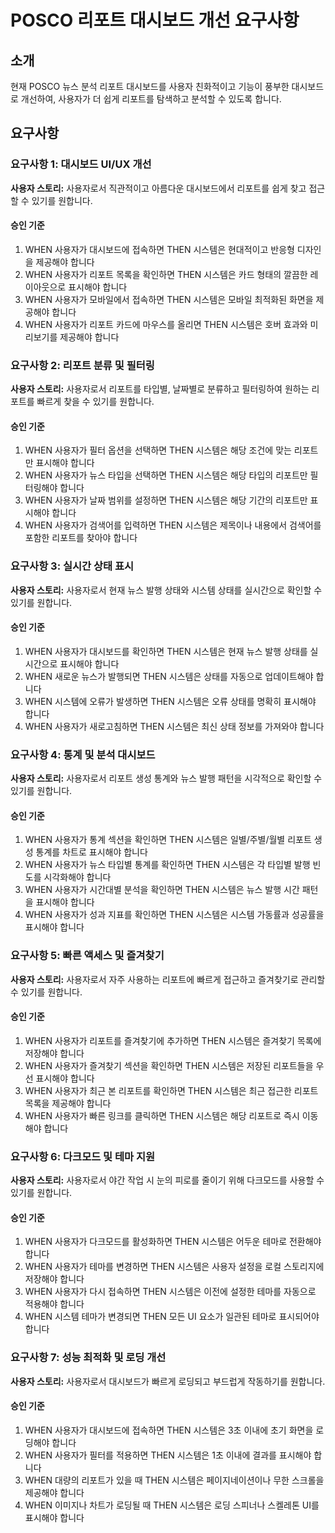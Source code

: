 # POSCO 리포트 대시보드 개선 요구사항

## 소개

현재 POSCO 뉴스 분석 리포트 대시보드를 사용자 친화적이고 기능이 풍부한 대시보드로 개선하여, 사용자가 더 쉽게 리포트를 탐색하고 분석할 수 있도록 합니다.

## 요구사항

### 요구사항 1: 대시보드 UI/UX 개선

**사용자 스토리:** 사용자로서 직관적이고 아름다운 대시보드에서 리포트를 쉽게 찾고 접근할 수 있기를 원합니다.

#### 승인 기준
1. WHEN 사용자가 대시보드에 접속하면 THEN 시스템은 현대적이고 반응형 디자인을 제공해야 합니다
2. WHEN 사용자가 리포트 목록을 확인하면 THEN 시스템은 카드 형태의 깔끔한 레이아웃으로 표시해야 합니다
3. WHEN 사용자가 모바일에서 접속하면 THEN 시스템은 모바일 최적화된 화면을 제공해야 합니다
4. WHEN 사용자가 리포트 카드에 마우스를 올리면 THEN 시스템은 호버 효과와 미리보기를 제공해야 합니다

### 요구사항 2: 리포트 분류 및 필터링

**사용자 스토리:** 사용자로서 리포트를 타입별, 날짜별로 분류하고 필터링하여 원하는 리포트를 빠르게 찾을 수 있기를 원합니다.

#### 승인 기준
1. WHEN 사용자가 필터 옵션을 선택하면 THEN 시스템은 해당 조건에 맞는 리포트만 표시해야 합니다
2. WHEN 사용자가 뉴스 타입을 선택하면 THEN 시스템은 해당 타입의 리포트만 필터링해야 합니다
3. WHEN 사용자가 날짜 범위를 설정하면 THEN 시스템은 해당 기간의 리포트만 표시해야 합니다
4. WHEN 사용자가 검색어를 입력하면 THEN 시스템은 제목이나 내용에서 검색어를 포함한 리포트를 찾아야 합니다

### 요구사항 3: 실시간 상태 표시

**사용자 스토리:** 사용자로서 현재 뉴스 발행 상태와 시스템 상태를 실시간으로 확인할 수 있기를 원합니다.

#### 승인 기준
1. WHEN 사용자가 대시보드를 확인하면 THEN 시스템은 현재 뉴스 발행 상태를 실시간으로 표시해야 합니다
2. WHEN 새로운 뉴스가 발행되면 THEN 시스템은 상태를 자동으로 업데이트해야 합니다
3. WHEN 시스템에 오류가 발생하면 THEN 시스템은 오류 상태를 명확히 표시해야 합니다
4. WHEN 사용자가 새로고침하면 THEN 시스템은 최신 상태 정보를 가져와야 합니다

### 요구사항 4: 통계 및 분석 대시보드

**사용자 스토리:** 사용자로서 리포트 생성 통계와 뉴스 발행 패턴을 시각적으로 확인할 수 있기를 원합니다.

#### 승인 기준
1. WHEN 사용자가 통계 섹션을 확인하면 THEN 시스템은 일별/주별/월별 리포트 생성 통계를 차트로 표시해야 합니다
2. WHEN 사용자가 뉴스 타입별 통계를 확인하면 THEN 시스템은 각 타입별 발행 빈도를 시각화해야 합니다
3. WHEN 사용자가 시간대별 분석을 확인하면 THEN 시스템은 뉴스 발행 시간 패턴을 표시해야 합니다
4. WHEN 사용자가 성과 지표를 확인하면 THEN 시스템은 시스템 가동률과 성공률을 표시해야 합니다

### 요구사항 5: 빠른 액세스 및 즐겨찾기

**사용자 스토리:** 사용자로서 자주 사용하는 리포트에 빠르게 접근하고 즐겨찾기로 관리할 수 있기를 원합니다.

#### 승인 기준
1. WHEN 사용자가 리포트를 즐겨찾기에 추가하면 THEN 시스템은 즐겨찾기 목록에 저장해야 합니다
2. WHEN 사용자가 즐겨찾기 섹션을 확인하면 THEN 시스템은 저장된 리포트들을 우선 표시해야 합니다
3. WHEN 사용자가 최근 본 리포트를 확인하면 THEN 시스템은 최근 접근한 리포트 목록을 제공해야 합니다
4. WHEN 사용자가 빠른 링크를 클릭하면 THEN 시스템은 해당 리포트로 즉시 이동해야 합니다

### 요구사항 6: 다크모드 및 테마 지원

**사용자 스토리:** 사용자로서 야간 작업 시 눈의 피로를 줄이기 위해 다크모드를 사용할 수 있기를 원합니다.

#### 승인 기준
1. WHEN 사용자가 다크모드를 활성화하면 THEN 시스템은 어두운 테마로 전환해야 합니다
2. WHEN 사용자가 테마를 변경하면 THEN 시스템은 사용자 설정을 로컬 스토리지에 저장해야 합니다
3. WHEN 사용자가 다시 접속하면 THEN 시스템은 이전에 설정한 테마를 자동으로 적용해야 합니다
4. WHEN 시스템 테마가 변경되면 THEN 모든 UI 요소가 일관된 테마로 표시되어야 합니다

### 요구사항 7: 성능 최적화 및 로딩 개선

**사용자 스토리:** 사용자로서 대시보드가 빠르게 로딩되고 부드럽게 작동하기를 원합니다.

#### 승인 기준
1. WHEN 사용자가 대시보드에 접속하면 THEN 시스템은 3초 이내에 초기 화면을 로딩해야 합니다
2. WHEN 사용자가 필터를 적용하면 THEN 시스템은 1초 이내에 결과를 표시해야 합니다
3. WHEN 대량의 리포트가 있을 때 THEN 시스템은 페이지네이션이나 무한 스크롤을 제공해야 합니다
4. WHEN 이미지나 차트가 로딩될 때 THEN 시스템은 로딩 스피너나 스켈레톤 UI를 표시해야 합니다